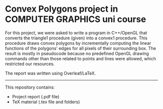 # Convex Polygons project in COMPUTER GRAPHICS uni course

For this project, we were asked to write a program in C++/OpenGL that converts the triangle1 procedure (given) into a convex1 procedure.
This procedure draws convex polygons by incrementally computing the linear functions of the polygons' edges for all pixels of their surrounding box.
The result is mostly in pseudocode because no predefined OpenGL drawing commands other than those related to points and lines were allowed, which restricted our resources.

The report was written using Overleaf/LaTeX.

---

This repository contains:
- Project report (.pdf file)
- TeX material (.tex file and folders)

